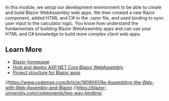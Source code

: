 In this module, we setup our development environment to be able to create and build Blazor WebAssembly web apps. We then created a new Razor component, added HTML and C# to the .razor file, and used binding to sync user input to the calculator logic. You know how understand the fundamentals of building Blazor WebAssembly apps and can use your HTML and C# knowledge to build more complex client web apps.

## Learn More
- [Blazor homepage](https://dotnet.microsoft.com/apps/aspnet/web-apps/blazor)
- [Host and deploy ASP.NET Core Blazor WebAssembly](https://docs.microsoft.com/aspnet/core/host-and-deploy/blazor/webassembly)
- [Project structure for Blazor apps](https://docs.microsoft.com/dotnet/architecture/blazor-for-web-forms-developers/project-structure)

//https://www.codemag.com/Article/1809061/Re-Assembling-the-Web-with-Web-Assembly-and-Blazor
//https://blazor-university.com/components/two-way-binding/